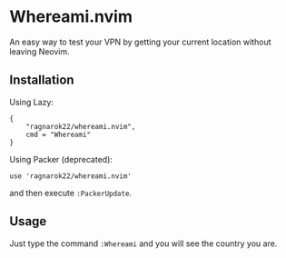 # Whereami.nvim
An easy way to test your VPN by getting your current location without leaving Neovim.

## Installation
Using Lazy:

    {
        "ragnarok22/whereami.nvim",
        cmd = "Whereami"
    }

Using Packer (deprecated):

    use 'ragnarok22/whereami.nvim'
and then execute `:PackerUpdate`.

## Usage
Just type the command `:Whereami` and you will see the country you are.
